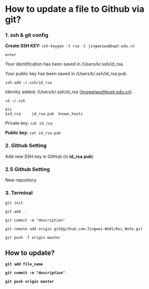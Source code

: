 # How to update a file to Github via git?



<!--You dont have to do this again if you've done it before-->

### 1. ssh & git config

**Create SSH KEY:** `ssh-keygen -t rsa -C jingweiwu@bupt.edu.cn`

`enter`

Your identification has been saved in /Users/k/.ssh/id_rsa.

Your public key has been saved in /Users/k/.ssh/id_rsa.pub.

`ssh-add ~/.ssh/id_rsa`

Identity added: /Users/k/.ssh/id_rsa (jingweiwu@bupt.edu.cn)

`cd ~/.ssh`

```
$ls
$id_rsa		id_rsa.pub	known_hosts
```

Private key: `cat id_rsa`

**Public key:** `cat id_rsa.pub`

### 2. Github Setting

Add new SSH key in GitHub (in **id_rsa.pub**)



<!--Required if you're uploading a new project-->

### 2.5 Github Setting

New repository

### 3. Terminal

`git init ` 

`git add .`

 `git commit -m "description"` 

`git remote add origin git@github.com:Jingwei-Wu01/Koi_Note.git` 

`git push -f origin master`



## How to update?

**`git add file_name`**

**`git commit -m "description"`** 

**`git push origin master`**